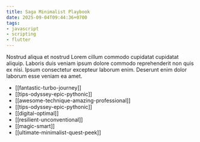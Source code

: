 ```yaml
---
title: Saga Minimalist Playbook
date: 2025-09-04T09:44:36+0700
tags:
- javascript
- scripting
- flutter
---
```


Nostrud aliqua et nostrud Lorem cillum commodo cupidatat cupidatat aliquip. Laboris duis veniam ipsum dolore commodo reprehenderit non quis ex nisi. Ipsum consectetur excepteur laborum enim. Deserunt enim dolor laborum esse veniam ea amet.


- [[fantastic-turbo-journey]] 
- [[tips-odyssey-epic-pythonic]] 
- [[awesome-technique-amazing-professional]] 
- [[tips-odyssey-epic-pythonic]] 
- [[digital-optimal]] 
- [[resilient-unconventional]] 
- [[magic-smart]] 
- [[ultimate-minimalist-quest-peek]]